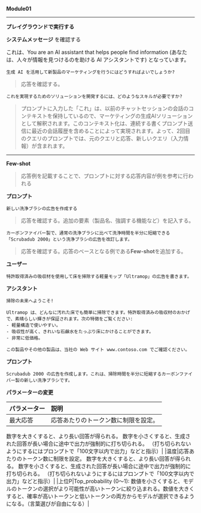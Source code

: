 **Module01**

---

**プレイグラウンドで実行する**

**システムメッセージ** を確認する

これは、You are an AI assistant that helps people find information (あなたは、人々が情報を見つけるのを助ける AI アシスタントです) となっています。

```prompt
生成 AI を活用して新製品のマーケティングを行うにはどうすればよいでしょうか?
```

 > 応答を確認する。

```prompt
これを実現するためのソリューションを開発するには、どのようなスキルが必要ですか?
```

 > プロンプトに入力した「これ」は、以前のチャットセッションの会話のコンテキストを保持しているので、マーケティングの生成AIソリューションとして解釈されます。このコンテキスト化は、連続する書くプロンプト送信に最近の会話履歴を含めることによって実現されます。よって、2回目のクエリのプロンプトでは、元のクエリと応答、新しいクエリ（入力情報）が含まれます。

---

**Few-shot**

 > 応答例を記載することで、プロンプトに対する応答内容が例を参考に行われる

**プロンプト**

```prompt
新しい洗浄ブラシの広告を作成する
```

> 応答を確認する。追加の要素（製品名、強調する機能など）を記入する。

```prompt
カーボンファイバー製で、通常の洗浄ブラシに比べて洗浄時間を半分に短縮できる「Scrubadub 2000」という洗浄ブラシの広告を改訂します。
```

> 応答を確認する。応答のベースとなる例である**Few-shot**を追加する。

**ユーザー**

```prompt
特許取得済みの吸収材を使用して床を掃除する軽量モップ「Ultramop」の広告を書きます。
```

**アシスタント**

```prompt
掃除の未来へようこそ!

Ultramop は、どんなに汚れた床でも簡単に掃除できます。特許取得済みの吸収材のおかげで、素晴らしい輝きが保証されます。次の特徴をご覧ください:
- 軽量構造で使いやすい。
- 吸収性が高く、きれいな石鹸水をたっぷり床にかけることができます。
- 非常に低価格。

この製品やその他の製品は、当社の Web サイト www.contoso.com でご確認ください。
```

**プロンプト**

```prompt
Scrubadub 2000 の広告を作成します。これは、掃除時間を半分に短縮するカーボンファイバー製の新しい洗浄ブラシです。
```

**パラメーターの変更**

|パラメーター|説明|
|:----|:----|
|最大応答|応答あたりのトークン数に制限を設定。
数字を大きくすると、より長い回答が得られる。
数字を小さくすると、生成された回答が長い場合に途中で出力が強制的に打ち切られる。
（打ち切られないようにするにはプロンプトで「100文字以内で出力」などと指示）|
|温度|応答あたりのトークン数に制限を設定。
数字を大きくすると、より長い回答が得られる。
数字を小さくすると、生成された回答が長い場合に途中で出力が強制的に打ち切られる。
（打ち切られないようにするにはプロンプトで「100文字以内で出力」などと指示）|
|上位P|Top_probability (0～1): 数値を小さくすると、モデルのトークンの選択がより可能性が高いトークンに絞り込まれる。数値を大きくすると、確率が高いトークンと低いトークンの両方からモデルが選択できるようになる。（言葉選びが自由になる）|


